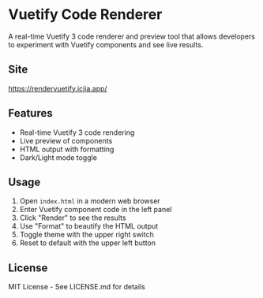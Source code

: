 # Vuetify Code Renderer

A real-time Vuetify 3 code renderer and preview tool that allows developers to experiment with Vuetify components and see live results.

## Site

https://rendervuetify.icjia.app/

## Features

- Real-time Vuetify 3 code rendering
- Live preview of components
- HTML output with formatting
- Dark/Light mode toggle

## Usage

1. Open `index.html` in a modern web browser
2. Enter Vuetify component code in the left panel
3. Click "Render" to see the results
4. Use "Format" to beautify the HTML output
5. Toggle theme with the upper right switch
6. Reset to default with the upper left button

## License

MIT License - See LICENSE.md for details
